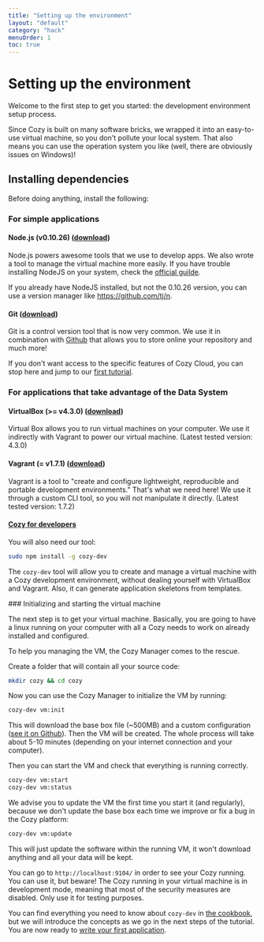 ```yaml
---
title: "Setting up the environment"
layout: "default"
category: "hack"
menuOrder: 1
toc: true
---
```


# Setting up the environment

Welcome to the first step to get you started: the development environment setup
process.

Since Cozy is built on many software bricks, we wrapped it into an easy-to-use
virtual machine, so you don't pollute your local system. That also means you can
use the operation system you like (well, there are obviously issues on Windows)!

## Installing dependencies

Before doing anything, install the following:

### For simple applications

#### Node.js (v0.10.26) (<a href="http://blog.nodejs.org/2014/02/18/node-v0-10-26-stable/" target="_blank">download</a>)
Node.js powers awesome tools that we use to develop apps. We also wrote a tool
to manage the virtual machine more easily.
If you have trouble installing NodeJS on your system, check the [official guilde](https://github.com/joyent/node/wiki/Installing-Node.js-via-package-manager).

If you already have NodeJS installed, but not the 0.10.26 version, you can use a version manager like https://github.com/tj/n.

#### Git (<a href="http://git-scm.com/book/en/Getting-Started-Installing-Git" target="_blank">download</a>)

Git is a control version tool that is now very common. We use it in combination
with [Github](https://github.com) that allows you to store online your
repository and much more!

If you don't want access to the specific features of Cozy Cloud, you can stop
here and jump to our [first tutorial](/hack/getting-started/first-app.html).

### For applications that take advantage of the Data System

#### VirtualBox (>= v4.3.0) (<a href="https://www.virtualbox.org/wiki/Downloads" target="_blank">download</a>)
Virtual Box allows you to run virtual machines on your computer. We use it
indirectly with Vagrant to power our virtual machine.
(Latest tested version: 4.3.0)

#### Vagrant (= v1.7.1) (<a href="https://www.vagrantup.com/downloads.html" target="_blank">download</a>)
Vagrant is a tool to "create and configure lightweight, reproducible and
portable development environments." That's what we need here! We use it through
a custom CLI tool, so you will not manipulate it directly.
(Latest tested version: 1.7.2)

#### [Cozy for developers](https://github.com/cozy/cozy-dev)

You will also need our tool:

``` bash
sudo npm install -g cozy-dev
```

The `cozy-dev` tool will allow you to create and manage a virtual machine with a Cozy development environment, without dealing yourself with VirtualBox and Vagrant. Also, it can generate application skeletons from templates.


### Initializing and starting the virtual machine

The next step is to get your virtual machine. Basically, you are going to
have a linux running on your computer with all a Cozy needs to work on already
installed and configured.

To help you managing the VM, the Cozy Manager comes to the rescue.

Create a folder that will contain all your source code:
``` bash
mkdir cozy && cd cozy
```

Now you can use the Cozy Manager to initialize the VM by running:
``` bash
cozy-dev vm:init
```
This will download the base box file (~500MB) and a custom configuration ([see
it on
Github](https://github.com/cozy/cozy-setup/blob/master/dev/Vagrantfile)).
Then the VM will be created. The whole process will take about 5-10 minutes
(depending on your internet connection and your computer).

Then you can start the VM and check that everything is running correctly.
``` bash
cozy-dev vm:start
cozy-dev vm:status
```

We advise you to update the VM the first time you start it (and regularly),
because we don't update the base box each time we improve or fix a bug in the
Cozy platform:
```bash
cozy-dev vm:update
```
This will just update the software within the running VM, it won't download anything and all your data will be kept.

You can go to `http://localhost:9104/` in order to see your Cozy running. You can use it, but beware! The Cozy running in your virtual machine is in development mode, meaning that most of the security measures are disabled. Only use it for
testing purposes.

You can find everything you need to know about `cozy-dev` in [the cookbook](/hack/cookbooks/understanding-dev-environment.html#deploy), but we will introduce the concepts as we go in the next steps of the tutorial.
You are now ready to [write your first application](/hack/getting-started/first-app.html).
